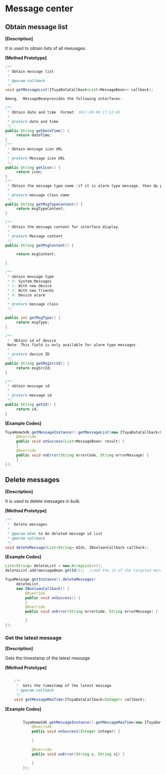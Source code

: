 # Message center

## Obtain message list

**[Description]**

It is used to obtain lists of all messages.

**[Method Prototype]**
```java
/**
 * Obtain message list
 *
 * @param callback
 */
void getMessageList(ITuyaDataCallback<List<MessageBean>> callback);

Among,  MessageBeanprovides the following interfaces:

/**
 * Obtain date and time  Format: 2017-09-08 17:12:45
 *
 * @return date and time
 */
public String getDateTime() {
     return dateTime;
}
/**
 * Obtain message icon URL
 *
 * @return Message icon URL
 */
public String getIcon() {
     return icon;
}
/**
 * Obtain the message type name (if it is alarm type message, then dp points name are available.)
 *
 * @return message class name 
 */
public String getMsgTypeContent() {
     return msgTypeContent;
}

/**
 * Obtain the message content for interface display.
 *
 * @return Message content 
 */
public String getMsgContent() {

     return msgContent;

}

/**
 * obtain message type
 * 0: System Messages
 * 1: With new device
 * 2: With new friends
 * 4: Device alarm
 *
 * @return message class 
 */

public int getMsgType() {
     return msgType;
}

/**
 *  Obtain id of device
 Note: This field is only available for alarm type messages.
 *
 * @return device ID
 */
public String getMsgSrcId() {
     return msgSrcId;
}

/**
 * obtain message id
 *
 * @return message id
 */
public String getId() {
     return id;
}
```
**[Example Codes]**
```java
TuyaHomeSdk.getMessageInstance().getMessageList(new ITuyaDataCallback<List<MessageBean>>() {
     @Override
     public void onSuccess(List<MessageBean> result) {
     }
     @Override
     public void onError(String errorCode, String errorMessage) {
     }
});
```
## Delete messages

**[Description]**

It is used to delete messages in bulk.

**[Method Prototype]**
```java
/**
 *  Delete messages
 *
 * @param mIds to be deleted message id list
 * @param callback
 */
void deleteMessage(List<String> mIds, IBooleanCallback callback);
```
**[Example Codes]**
```java
List<String> deleteList = new ArrayList<>();  
deleteList.add(messageBean.getId());  //add the id of the targeted message into the list

TuyaMessage.getInstance().deleteMessages(
     deleteList, 
     new IBooleanCallback() {
         @Override
         public void onSuccess() {       
         }
         @Override
         public void onError(String errorCode, String errorMessage) {

         }
});
```

### Get the latest message

**[Description]**

Gets the timestamp of the latest message

**[Method Prototype]**

```java

    /**
     *  Gets the timestamp of the latest message
     * @param callback
     */
    void getMessageMaxTime(ITuyaDataCallback<Integer> callback);

```

**[Example Codes]**

```java

        TuyaHomeSdk.getMessageInstance().getMessageMaxTime(new ITuyaDataCallback<Integer>() {
            @Override
            public void onSuccess(Integer integer) {
                
            }

            @Override
            public void onError(String s, String s1) {

            }
        });
        
```